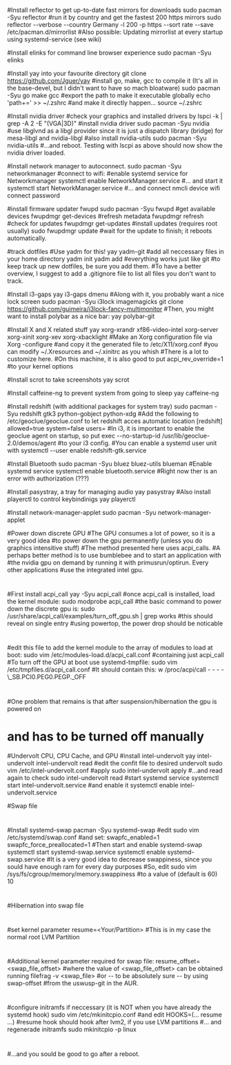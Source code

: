 #Install reflector to get up-to-date fast mirrors for downloads
sudo pacman -Syu reflector
#run it by country and get the fastest 200  https mirrors
sudo reflector --verbose --country Germany -l 200 -p https --sort rate --save /etc/pacman.d/mirrorlist
#Also possible: Updating mirrorlist at every startup using systemd-service (see wiki)

#Install elinks for command line browser experience 
sudo pacman -Syu elinks

#Install yay into your favourite directory
git clone https://github.com/Jguer/yay
#install go, make, gcc to compile it (It's all in the base-devel, but I didn't want to have so mach bloatware)
sudo pacman -Syu go make gcc
#export the path to make it executable globally
echo 'path+=<Path-to-your-executable>' >> ~/.zshrc
#and make it directly happen...
source ~/.zshrc

#Install nvidia driver
#check your graphics and installed drivers by
lspci -k | grep -A 2 -E "(VGA|3D)"
#install nvidia driver
sudo pacman -Syu nvidia
#use libglvnd as a libgl provider since it is just a dispatch library (bridge) for mesa-libgl and nvidia-libgl
#also install nvidia-utils
sudo pacman -Syu nvidia-utils
#...and reboot. Testing with lscpi as above should now show the nvidia driver loaded.

#Install network manager to autoconnect.
sudo pacman -Syu networkmanager
#connect to wifi:
#enable systemd service for Networkmanager
systemctl enable NetworkManager.service
#... and start it
systemctl start NetworkManager.service
#... and connect
nmcli device wifi connect <SSID> password <PASSWORD>

#install firmware updater fwupd
sudo pacman -Syu fwupd
#get available devices
fwupdmgr get-devices
#refresh metadata
fwupdmgr refresh
#check for updates
fwupdmgr get-updates
#install updates (requires root usually)
sudo fwupdmgr update
#wait for the update to finish; it reboots automatically.


#track dotfiles
#Use yadm for this!
yay yadm-git
#add all neccessary files in your home directory
yadm init
yadm add <dotfiles-to-keep-track-of>
#everything works just like git
#to keep track up new dotfiles, be sure you add them.
#To have a better overview, I suggest to add a .gitignore file to list all files you don't want to track.


#Install i3-gaps
yay i3-gaps dmenu
#Along with it, you probably want a nice lock screen
sudo pacman -Syu i3lock imagemagicks
git clone https://github.com/guimeira/i3lock-fancy-multimonitor
#Then, you might want to install polybar as a nice bar:
yay polybar-git


#Install X and X related stuff
yay xorg-xrandr xf86-video-intel xorg-server xorg-xinit xorg-xev xorg-xbacklight
#Make an Xorg configuration file via
Xorg -configure
#and copy it the generated file to /etc/X11/xorg.conf
#you can modify ~/.Xresources and ~/.xinitrc as you whish
#There is a lot to customize here.
#On this machine, it is also good to put
acpi_rev_override=1
#to your kernel options

#Install scrot to take screenshots
yay scrot

#Install caffeine-ng to prevent system from going to sleep
yay caffeine-ng

#Install redshift (with additional packages for system tray)
sudo pacman -Syu redshift gtk3 python-gobject python-xdg
#Add the following to /etc/geoclue/geoclue.conf to let redshift acces automatic location 
[redshift]
allowed=true
system=false
users=
#In i3, it is important to enable the geoclue agent on startup, so put
exec --no-startup-id /usr/lib/geoclue-2.0/demos/agent
#to your i3 config.
#You can enable a systemd user unit with
systemctl --user enable redshift-gtk.service

#Install Bluetooth
sudo pacman -Syu bluez bluez-utils blueman
#Enable systemd service
systemctl enable bluetooth.service
#Right now ther is an error with authorization (???)

#Install pasystray, a tray for managing audio
yay pasystray
#Also install playerctl to control keybindinigs
yay playerctl

#Install network-manager-applet
sudo pacman -Syu network-manager-applet



#Power down discrete GPU
#The GPU consumes a lot of power, so it is a very good idea
#to power down the gpu permanently (unless you do graphics intensitive stuff)
#The method presented here uses acpi_calls.
#A perhaps better method is to use bumblebee and to start an application with
#the nvidia gpu on demand by running it with primusrun/optirun. Every other applications
#use the integrated intel gpu.
#
#First install acpi_call
yay -Syu acpi_call
#once acpi_call is installed, load the kernel module:
sudo modprobe acpi_call
#the basic command to power down the discrete gpu is:
sudo /usr/share/acpi_call/examples/turn_off_gpu.sh | grep works
#this should reveal on single entry
#using powertop, the power drop should be noticable
#
#edit this file to add the kernel module to the array of modules to load at boot:
sudo vim /etc/modules-load.d/acpi_call.conf
#containing just
acpi_call
#To turn off the GPU at boot use systemd-tmpfile:
sudo vim /etc/tmpfiles.d/acpi_call.conf
#It should contain this:
w /proc/acpi/call - - - - \\_SB.PCI0.PEG0.PEGP._OFF
#
#One problem that remains is that after suspension/hibernation the gpu is powered on
# and has to be turned off manually


#Undervolt CPU, CPU Cache, and GPU
#install intel-undervolt
yay intel-undervolt
intel-undervolt read
#edit the confit file to desired undervolt
sudo vim /etc/intel-undervolt.conf
#apply
sudo intel-undervolt apply
#...and read again to check
sudo intel-undervolt read
#start systemd service
systemctl start intel-undervolt.service
#and enable it
systemctl enable intel-undervolt.service




#Swap file
#
#Install systemd-swap
pacman -Syu systemd-swap
#edit
sudo vim /etc/systemd/swap.conf
#and set:
swapfc_enabled=1
swapfc_force_preallocated=1
#Then start and enable systemd-swap
systemctl start systemd-swap.service
systemctl enable systemd-swap.service
#It is a very good idea to decrease swappiness, since you sould have enough ram for every day purposes
#So, edit 
sudo vim /sys/fs/cgroup/memory/memory.swappiness 
#to a value of (default is 60)
10
#
#Hibernation into swap file
#
#set kernel parameter
resume=<Your/Partition> 
#This is in my case the normal root LVM Partition
#
#Additional kernel parameter required for swap file:
resume_offset=<swap_file_offset>
#where the value of <swap_file_offset> can be obtained running
filefrag -v <swap_file>
#or -- to be absolutely sure -- by using
swap-offset
#from the uswusp-git in the AUR.
#
#configure initramfs if neccessary (it is NOT when you have already the systemd hook)
sudo vim /etc/mkinitcpio.conf
#and edit
HOOKS=(... resume ...)
#resume hook should hook after lvm2, if you use LVM partitions
#... and regenerade initramfs
sudo mkinitcpio -p linux
#
#...and you sould be good to go after a reboot.
